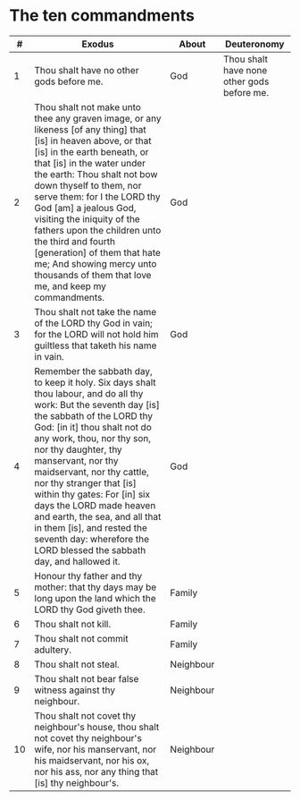 # The ten commandments

|#|Exodus|About|Deuteronomy|
|-|------------|-----|---|
|1|Thou shalt have no other gods before me.|God|Thou shalt have none other gods before me.|
|2|Thou shalt not make unto thee any graven image, or any likeness [of any thing] that [is] in heaven above, or that [is] in the earth beneath, or that [is] in the water under the earth: Thou shalt not bow down thyself to them, nor serve them: for I the LORD thy God [am] a jealous God, visiting the iniquity of the fathers upon the children unto the third and fourth [generation] of them that hate me; And showing mercy unto thousands of them that love me, and keep my commandments. |God||
|3|Thou shalt not take the name of the LORD thy God in vain; for the LORD will not hold him guiltless that taketh his name in vain.|God||
|4|Remember the sabbath day, to keep it holy. Six days shalt thou labour, and do all thy work: But the seventh day [is] the sabbath of the LORD thy God: [in it] thou shalt not do any work, thou, nor thy son, nor thy daughter, thy manservant, nor thy maidservant, nor thy cattle, nor thy stranger that [is] within thy gates: For [in] six days the LORD made heaven and earth, the sea, and all that in them [is], and rested the seventh day: wherefore the LORD blessed the sabbath day, and hallowed it.|God||
|5|Honour thy father and thy mother: that thy days may be long upon the land which the LORD thy God giveth thee.|Family||
|6|Thou shalt not kill.|Family||
|7|Thou shalt not commit adultery.|Family||
|8|Thou shalt not steal.|Neighbour||
|9|Thou shalt not bear false witness against thy neighbour.|Neighbour||
|10|Thou shalt not covet thy neighbour's house, thou shalt not covet thy neighbour's wife, nor his manservant, nor his maidservant, nor his ox, nor his ass, nor any thing that [is] thy neighbour's.|Neighbour||

